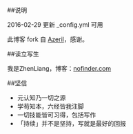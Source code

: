 ##说明

2016-02-29  更新 _config.yml 可用

此博客 fork 自 [Azeril](http://azeril.me/)，感谢。


##读立写生

我是ZhenLiang，博客：[nofinder.com](cnfeat.com)


##坚信

- 元认知乃一切之源
- 学苟知本，六经皆我注脚 
- 一切技能皆可习得，包括写作
- 「持续」并不是坚持，写就是最好的回报



